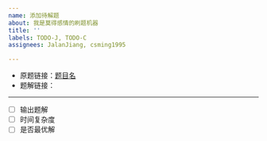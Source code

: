 ```yaml
---
name: 添加待解题
about: 我是莫得感情的刷题机器
title: ''
labels: TODO-J, TODO-C
assignees: JalanJiang, csming1995

---
```


- 原题链接：[题目名](url)
- 题解链接：

----

- [ ] 输出题解
- [ ] 时间复杂度
- [ ] 是否最优解
